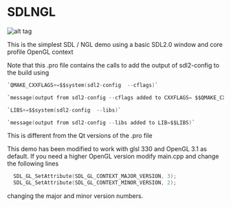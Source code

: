 # SDLNGL
![alt tag](http://nccastaff.bournemouth.ac.uk/jmacey/GraphicsLib/Demos/BlankNGL.png)

This is the simplest SDL / NGL demo using a basic SDL2.0 window and core profile OpenGL context

Note that this .pro file contains the calls to add the output of sdl2-config to the build using
```C
`QMAKE_CXXFLAGS+=$$system(sdl2-config  --cflags)`

`message(output from sdl2-config --cflags added to CXXFLAGS= $$QMAKE_CXXFLAGS)`

`LIBS+=$$system(sdl2-config  --libs)`

`message(output from sdl2-config --libs added to LIB=$$LIBS)`
```
This is different from the Qt versions of the .pro file

This demo has been modified to work with glsl 330 and OpenGL 3.1 as default. If you need a higher OpenGL version modify main.cpp and change the following lines
```C++
  SDL_GL_SetAttribute(SDL_GL_CONTEXT_MAJOR_VERSION, 3);
  SDL_GL_SetAttribute(SDL_GL_CONTEXT_MINOR_VERSION, 2);

```
changing the major and minor version numbers.